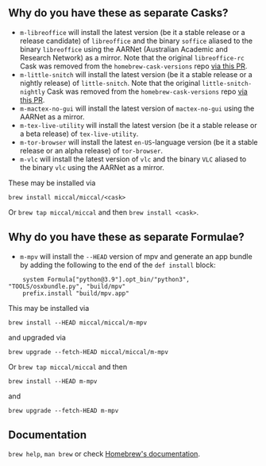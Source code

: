 ## Why do you have these as separate Casks?

* `m-libreoffice` will install the latest version (be it a stable release or a release candidate) of `libreoffice` and the binary `soffice` aliased to the binary `libreoffice` using the AARNet (Australian Academic and Research Network) as a mirror. Note that the original `libreoffice-rc` Cask was removed from the `homebrew-cask-versions` repo [via this PR](https://github.com/Homebrew/homebrew-cask-versions/pull/8283).
* `m-little-snitch` will install the latest version (be it a stable release or a nightly release) of `little-snitch`. Note that the original `little-snitch-nightly` Cask was removed from the `homebrew-cask-versions` repo [via this PR](https://github.com/Homebrew/homebrew-cask-versions/pull/9604).
* `m-mactex-no-gui` will install the latest version of `mactex-no-gui` using the AARNet as a mirror.
* `m-tex-live-utility` will install the latest version (be it a stable release or a beta release) of `tex-live-utility`.
* `m-tor-browser` will install the latest `en-US`-language version (be it a stable release or an alpha release) of `tor-browser`.
* `m-vlc` will install the latest version of `vlc` and the binary `VLC` aliased to the binary `vlc` using the AARNet as a mirror.

These may be installed via

`brew install miccal/miccal/<cask>`

Or `brew tap miccal/miccal` and then `brew install <cask>`.

## Why do you have these as separate Formulae?

* `m-mpv` will install the `--HEAD` version of mpv and generate an app bundle by adding the following to the end of the `def install` block:
```
    system Formula["python@3.9"].opt_bin/"python3", "TOOLS/osxbundle.py", "build/mpv"
    prefix.install "build/mpv.app"
```

This may be installed via

`brew install --HEAD miccal/miccal/m-mpv`

and upgraded via

`brew upgrade --fetch-HEAD miccal/miccal/m-mpv`

Or `brew tap miccal/miccal` and then

`brew install --HEAD m-mpv`

and

`brew upgrade --fetch-HEAD m-mpv`

## Documentation

`brew help`, `man brew` or check [Homebrew's documentation](https://docs.brew.sh).

